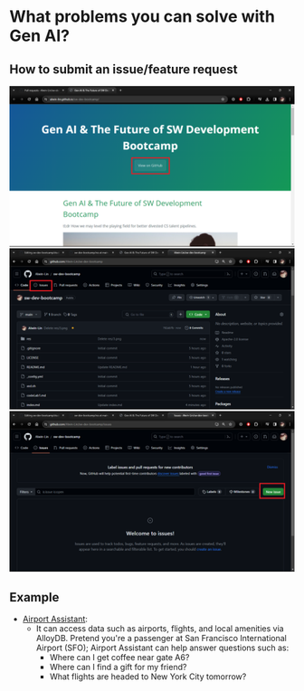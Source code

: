 # What problems you can solve with Gen AI?
## How to submit an issue/feature request
![step1](res/1.png)
![step2](res/step2.png)
![step3](res/step3.png)

## Example 
- [Airport Assistant](https://cloud.google.com/blog/products/databases/introducing-sample-genai-databases-retrieval-app):
  - It can access data such as airports, flights, and local amenities via AlloyDB. Pretend you're a passenger at San Francisco International Airport (SFO); Airport Assistant can help answer questions such as:
    - Where can I get coffee near gate A6?
    - Where can I find a gift for my friend?
    - What flights are headed to New York City tomorrow?
